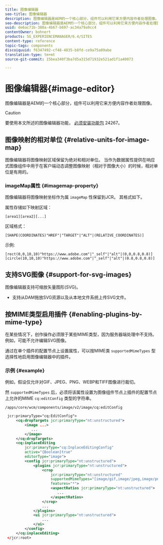 ```yaml
---
title: 图像编辑器
seo-title: 图像编辑器
description: 图像编辑器是AEM的一个核心部分，组件可以利用它来方便内容作者处理图像。
seo-description: 图像编辑器是AEM的一个核心部分，组件可以利用它来方便内容作者处理图像。
uuid: de6ac71b-380a-4b67-b697-ac34a79a9cc4
contentOwner: bohnert
products: SG_EXPERIENCEMANAGER/6.4/SITES
content-type: reference
topic-tags: components
discoiquuid: f6347492-cf48-4835-b8fd-ce9a75a09abe
translation-type: tm+mt
source-git-commit: 15bea340f3ba7d5a315d71932e521ad1f1a40073

---
```



# 图像编辑器{#image-editor}

图像编辑器是AEM的一个核心部分，组件可以利用它来方便内容作者处理图像。

>[!CAUTION]
>
>要使用本文所述的图像编辑器功能， [必须安装功能包](https://www.adobeaemcloud.com/content/marketplace/marketplaceProxy.html?packagePath=/content/companies/public/adobe/packages/cq640/featurepack/cq-6.4.0-featurepack-24267) 24267。

## 图像映射的相对单位 {#relative-units-for-image-map}

图像编辑器将图像映射区域保留为绝对和相对单位。 当作为数据属性提供在响应式图像组件中用于在客户端动态调整图像映射（相对于图像大小）的时候，相对单位是有用的。

### imageMap属性 {#imagemap-property}

图像编辑器将图像映射坐标作为属 `imageMap` 性保留到JCR。 其格式如下。

属性存储如下映射区域：

`[area1][area2][...]`

区域格式：

`[SHAPE(COORDINATES)"HREF"|"TARGET"|"ALT"|(RELATIVE_COORDINATES)]`

示例:

`[rect(0,0,10,10)"https://www.adobe.com"|"_self"|"alt"|(0,0,0.8,0.8)]`
`[circle(10,10,10)"https://www.adobe.com"|"_self"|"alt"|(0.8,0.8,0.8)]`

## 支持SVG图像 {#support-for-svg-images}

图像编辑器支持可缩放矢量图形(SVG)。

* 支持从DAM拖放SVG资源以及从本地文件系统上传SVG文件。

## 按MIME类型启用插件 {#enabling-plugins-by-mime-type}

在某些情况下，创作操作必须限于某些MIME类型，因为服务器端处理中不支持。 例如，可能不允许编辑SVG图像。

通过在单个插件的配置节点上设置属性，可以按MIME类 `supportedMimeTypes` 型选择性地启用图像编辑器中的插件。

### 示例 {#example}

例如，假设仅允许对GIF、JPEG、PNG、WEBP和TIFF图像进行裁切。

然 `supportedMimeTypes` 后，必须将该属性设置为图像组件节点上插件的配置节点上允许的MIME `cq:editConfig` 类型的字符串。

`/apps/core/wcm/components/image/v2/image/cq:editConfig`

```xml
 jcr:primaryType="cq:EditConfig">
     <cq:dropTargets jcr:primaryType="nt:unstructured">
         <image ...>
            ...
         </image>
     </cq:dropTargets>
     <cq:inplaceEditing
         jcr:primaryType="cq:InplaceEditingConfig"
         active="{Boolean}true"
         editorType="image">
         <config jcr:primaryType="nt:unstructured">
             <plugins jcr:primaryType="nt:unstructured">
                 <crop
                     jcr:primaryType="nt:unstructured"
                     supportedMimeTypes="[image/gif,image/jpeg,image/png,image/webp,image/tiff]"
                     features="*">
                     <aspectRatios jcr:primaryType="nt:unstructured">
                        ...
                     </aspectRatios>
                 </crop>
                 ...
             </plugins>
             <ui jcr:primaryType="nt:unstructured">
                 ...
             </ui>
         </config>
     </cq:inplaceEditing>
 </jcr:root>
```

